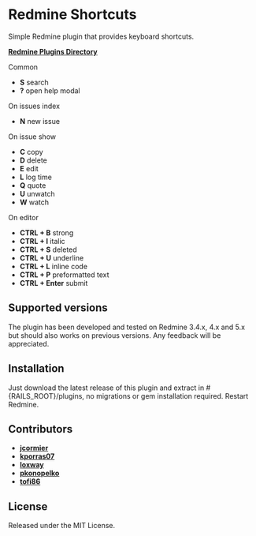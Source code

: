 # Redmine Shortcuts
Simple Redmine plugin that provides keyboard shortcuts.

**[Redmine Plugins Directory](https://www.redmine.org/plugins/redmine_shortcuts)**

Common
* **S** search
* **?** open help modal

On issues index
* **N** new issue

On issue show
* **C** copy
* **D** delete
* **E** edit
* **L** log time
* **Q** quote
* **U** unwatch
* **W** watch

On editor
* **CTRL + B** strong
* **CTRL + I** italic
* **CTRL + S** deleted
* **CTRL + U** underline
* **CTRL + L** inline code
* **CTRL + P** preformatted text
* **CTRL + Enter** submit

## Supported versions
The plugin has been developed and tested on Redmine 3.4.x, 4.x and 5.x but should also works on previous versions.
Any feedback will be appreciated.

## Installation
Just download the latest release of this plugin and extract in #{RAILS_ROOT}/plugins, no migrations or gem installation required. Restart Redmine.

## Contributors
* **[jcormier](https://github.com/jcormier)**
* **[kporras07](https://github.com/kporras07)**
* **[loxway](https://github.com/loxway)**
* **[pkonopelko](https://github.com/pkonopelko)**
* **[tofi86](https://github.com/tofi86)**


## License
Released under the MIT License.

